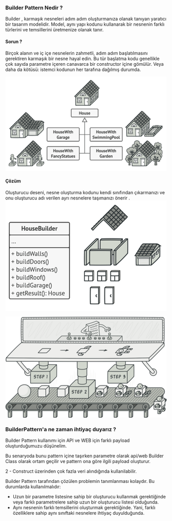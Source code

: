 ### Builder Pattern Nedir ?
Builder , karmaşık nesneleri adım adım oluşturmanıza olanak
tanıyan yaratıcı bir tasarım modelidir. Model, aynı yapı 
kodunu kullanarak bir nesnenin farklı türlerini ve temsillerini 
üretmenize olanak tanır.

#### Sorun ?
Birçok alanın ve iç içe nesnelerin zahmetli, adım adım başlatılmasını gerektiren karmaşık
bir nesne hayal edin. Bu tür başlatma kodu genellikle çok sayıda parametre içeren canavarca
bir constructor içine gömülür.
Veya daha da kötüsü: istemci kodunun her tarafına dağılmış durumda.

![](Images/img-poblem.png)


#### Çözüm 
Oluşturucu deseni, nesne oluşturma kodunu kendi sınıfından çıkarmanızı ve onu oluşturucu adı 
verilen ayrı nesnelere taşımanızı önerir .
![](Images/img_1.png)


![](Images/img.png)

### BuilderPattern'a ne zaman ihtiyaç duyarız ?
Builder Pattern kullanımı için API ve WEB için farklı
payload oluşturduğumuzu düşünelim.

Bu senaryoda bunu pattern içine taşırken parametre olarak api/web Builder Class olarak
ortam geçilir ve pattern ona göre ilgili payload oluşturur.

2 - Construct üzerinden çok fazla veri alındığında kullanilabilir.


Builder Pattern tarafından çözülen problemin tanımlanması kolaydır. Bu durumlarda kullanılmalıdır:

- Uzun bir parametre listesine sahip bir oluşturucu kullanmak gerektiğinde veya 
farklı parametrelere sahip uzun bir oluşturucu listesi olduğunda.
- Aynı nesnenin farklı temsillerini oluşturmak gerektiğinde.
Yani, farklı özelliklere sahip aynı sınıftaki nesnelere ihtiyaç duyulduğunda.

